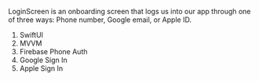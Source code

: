 LoginScreen is an onboarding screen that logs us into our app through one of three ways: Phone number, Google email, or Apple ID.
  1. SwiftUI
  2. MVVM
  3. Firebase Phone Auth
  5. Google Sign In
  6. Apple Sign In
